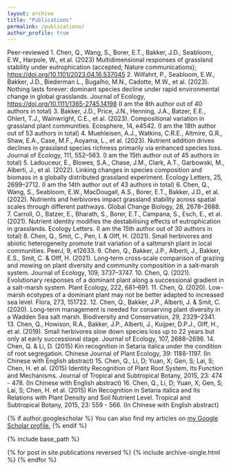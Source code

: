 ```yaml
---
layout: archive
title: "Publications"
permalink: /publications/
author_profile: true
---
```


Peer-reviewed
    1. Chen, Q., Wang, S., Borer, E.T., Bakker, J.D., Seabloom, E.W., Harpole, W., et al. (2023) Multidimensional responses of grassland stability under eutrophication (accepted; Nature communications); https://doi.org/10.1101/2023.04.16.537045
    2. Wilfahrt, P., Seabloom, E.W., Bakker, J.D., Biederman L., Bugalho, M.N., Cadotte, M.W., et al. (2023). Nothing lasts forever: dominant species decline under rapid environmental change in global grasslands. Journal of Ecology, https://doi.org/10.1111/1365-2745.14198 (I am the 8th author out of 40 authors in total) 
    3. Bakker, J.D., Price, J.N., Henning, J.A., Batzer, E.E., Ohlert, T.J., Wainwright, C.E., et al. (2023). Compositional variation in grassland plant communities. Ecosphere, 14, e4542. (I am the 18th author out of 53 authors in total) 
    4. Muehleisen, A.J., Watkins, C.R.E., Altmire, G.R., Shaw, E.A., Case, M.F., Aoyama, L., et al. (2023). Nutrient addition drives declines in grassland species richness primarily via enhanced species loss. Journal of Ecology, 111, 552–563. (I am the 15th author out of 45 authors in total) 
    5. Ladouceur, E., Blowes, S.A., Chase, J.M., Clark, A.T., Garbowski, M., Alberti, J., et al. (2022). Linking changes in species composition and biomass in a globally distributed grassland experiment. Ecology Letters, 25, 2699–2712. (I am the 14th author out of 43 authors in total)
    6. Chen, Q., Wang, S., Seabloom, E.W., MacDougall, A.S., Borer, E.T., Bakker, J.D., et al. (2022). Nutrients and herbivores impact grassland stability across spatial scales through different pathways. Global Change Biology, 28, 2678–2688. 
    7. Carroll, O., Batzer, E., Bharath, S., Borer, E.T., Campana, S., Esch, E., et al. (2021). Nutrient identity modifies the destabilising effects of eutrophication in grasslands. Ecology Letters. (I am the 15th author out of 30 authors in total)
    8. Chen, Q., Smit, C., Pen, I. & Olff, H. (2021). Small herbivores and abiotic heterogeneity promote trait variation of a saltmarsh plant in local communities. PeerJ, 9, e12633.
    9. Chen, Q., Bakker, J.P., Alberti, J., Bakker, E.S., Smit, C. & Olff, H. (2021). Long‐term cross‐scale comparison of grazing and mowing on plant diversity and community composition in a salt‐marsh system. Journal of Ecology, 109, 3737–3747.
    10. Chen, Q. (2021). Evolutionary responses of a dominant plant along a successional gradient in a salt-marsh system. Plant Ecology, 222, 681–691.
    11. Chen, Q. (2020). Low-marsh ecotypes of a dominant plant may not be better adapted to increased sea level. Flora, 273, 151722.
    12. Chen, Q., Bakker, J.P., Alberti, J. & Smit, C. (2020). Long-term management is needed for conserving plant diversity in a Wadden Sea salt marsh. Biodiversity and Conservation, 29, 2329–2341.
    13. Chen, Q., Howison, R.A., Bakker, J.P., Alberti, J., Kuijper, D.P.J., Olff, H., et al. (2019). Small herbivores slow down species loss up to 22 years but only at early successional stage. Journal of Ecology, 107, 2688–2696.
    14. Chen, Q. & Li, D. (2015) Kin recognition in Setaria italica under the condition of root segregation. Chinese Journal of Plant Ecology, 39: 1188-1197. (In Chinese with English abstract)
    15. Chen, Q., Li, D; Yuan, X; Gen, S; Lai, S; Chen, H. et al. (2015) Identity Recognition of Plant Root System, Its Function and Mechanisms. Journal of Tropical and Subtropical Botany, 2015, 23: 474 - 478. (In Chinese with English abstract)
    16. Chen, Q., Li, D; Yuan, X; Gen, S; Lai, S; Chen, H. et al. (2015) Kin Recognition in Setaria italica and Its Relations with Plant Density and Soil Nutrient Level. Tropical and Subtropical Botany, 2015, 23: 559 - 566. (In Chinese with English abstract) 

{% if author.googlescholar %}
  You can also find my articles on <u><a href="{{author.googlescholar}}">my Google Scholar profile</a>.</u>
{% endif %}

{% include base_path %}

{% for post in site.publications reversed %}
  {% include archive-single.html %}
{% endfor %}
